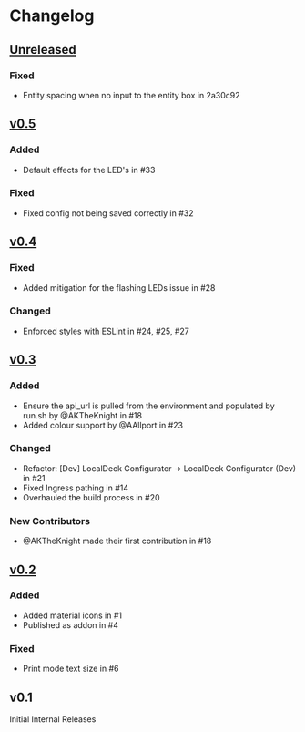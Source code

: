 # Changelog

## [Unreleased](https://github.com/LocalBytes/localdeck-config/compare/v0.5...main)

### Fixed

- Entity spacing when no input to the entity box in 2a30c92

## [v0.5](https://github.com/LocalBytes/localdeck-config/releases/tag/v0.5)

### Added

- Default effects for the LED's in #33

### Fixed

- Fixed config not being saved correctly in #32

## [v0.4](https://github.com/LocalBytes/localdeck-config/releases/tag/v0.4)

### Fixed
 
- Added mitigation for the flashing LEDs issue in #28

### Changed

- Enforced styles with ESLint in #24, #25, #27

## [v0.3](https://github.com/LocalBytes/localdeck-config/releases/tag/v0.3)

### Added

- Ensure the api_url is pulled from the environment and populated by run.sh by @AKTheKnight in #18
- Added colour support by @AAllport in #23

### Changed

- Refactor: [Dev] LocalDeck Configurator -> LocalDeck Configurator (Dev) in #21
- Fixed Ingress pathing in #14
- Overhauled the build process in #20

### New Contributors
- @AKTheKnight made their first contribution in #18

## [v0.2](https://github.com/LocalBytes/localdeck-config/releases/tag/v0.2)

### Added

- Added material icons in #1
- Published as addon in #4

### Fixed

- Print mode text size in #6

## v0.1

Initial Internal Releases

